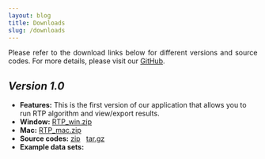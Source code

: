 ```yaml
---
layout: blog
title: Downloads
slug: /downloads
---
```


<p style="text-align: justify;">Please refer to the download links below for different versions and source codes. For more details, please visit our <a href="https://github.com/river0831/RTP_QT">GitHub</a>.</p>

## *Version 1.0*
- **Features:** This is the first version of our application that allows you to run RTP algorithm and view/export results.
- **Window:** <a href="https://github.com/river0831/RTP_QT/releases/download/RTP/RTP_win.zip">RTP_win.zip</a>
- **Mac:** <a href="https://github.com/river0831/RTP_QT/releases/download/RTP/RTP_mac.zip">RTP_mac.zip</a>
- **Source codes:** <a href="https://github.com/river0831/RTP_QT/archive/refs/tags/RTP.zip">zip</a> &nbsp; <a href="https://github.com/river0831/RTP_QT/archive/refs/tags/RTP.tar.gz">tar.gz</a>
- **Example data sets:** <a href=""></a>

<br />